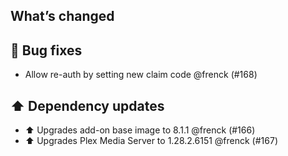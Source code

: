 ## What’s changed

## 🐛 Bug fixes

- Allow re-auth by setting new claim code @frenck (#168)

## ⬆️ Dependency updates

- ⬆️ Upgrades add-on base image to 8.1.1 @frenck (#166)
- ⬆️ Upgrades Plex Media Server to 1.28.2.6151 @frenck (#167)
